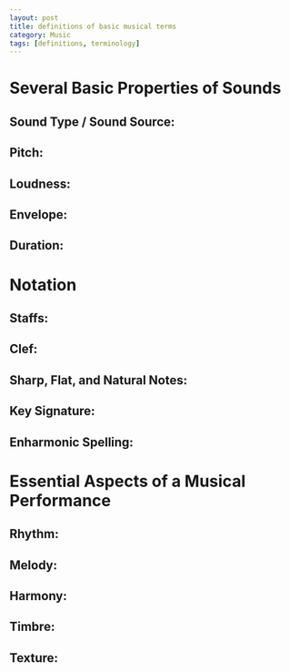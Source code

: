 ```yaml
---
layout: post
title: definitions of basic musical terms
category: Music
tags: [definitions, terminology]
---
```


# Several Basic Properties of Sounds

## Sound Type / Sound Source:

## Pitch: 

## Loudness: 

## Envelope:

## Duration: 

# Notation

## Staffs:

## Clef:

## Sharp, Flat, and Natural Notes:

## Key Signature:

## Enharmonic Spelling:

# Essential Aspects of a Musical Performance

## Rhythm:

## Melody:

## Harmony:

## Timbre:

## Texture:








